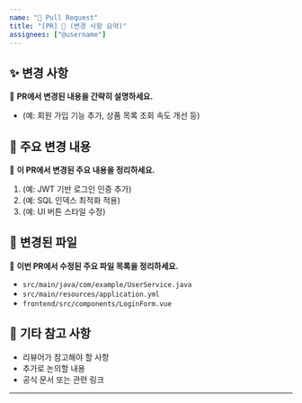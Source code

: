 ```yaml
---
name: "🚀 Pull Request"
title: "[PR] 🔹 (변경 사항 요약)"
assignees: ["@username"]
---
```


<!--  
🛠 PR 템플릿 사용 방법 🛠  
1️⃣ `🔹` 부분을 채워주세요. (필요 없는 항목은 삭제 가능)  
2️⃣ 코드나 SQL은 ``` 코드블록 ``` 안에 넣어주세요.  
3️⃣ GitHub에서 PR을 생성할 때 자동으로 템플릿이 적용됩니다.
4️⃣ 각 항목에 있는 설명과 예시를 참고해주세요.
5️⃣ name: "🚀 Pull Request" 이 부분은 수정할 필요없습니다.

1. ✨ 변경 사항
  PR내용을 간단하게 정리해주세요. 커밋 컨벤션을 따라 작성해주세요.
  
  커밋 메시지의 7가지 규칙
    1) 제목과 본문을 빈 행으로 구분한다.
    2)제목은 50글자 이내로 .
    3)제목의 첫 글자는 대문자로 작성한다.
    4)제목 끝에는 마침표를 넣지 않는다.
    5)제목은 명령문으로 사용하며 과거형을 사용하지 않는다.
    6)본문의 각 행은 72글자 내로 제한한다.
    7)어떻게 보다는 무엇과 왜를 설명한다.

| 타입 이름   | 내용 |
|-----------|--------------------------------------------------
| `feat`    | 새로운 기능에 대한 커밋 
| `fix`     | 버그 수정에 대한 커밋 
| `build`   | 빌드 관련 파일 수정 / 모듈 설치 또는 삭제에 대한 커밋 
| `chore`   | 그 외 자잘한 수정에 대한 커밋 
| `ci`      | CI 관련 설정 수정에 대한 커밋 
| `docs`    | 문서 수정에 대한 커밋 
| `style`   | 코드 스타일 혹은 포맷 등에 관한 커밋 
| `refactor`| 코드 리팩토링에 대한 커밋 
| `test`    | 테스트 코드 수정에 대한 커밋 
| `perf`    | 성능 개선에 대한 커밋
|-----------|--------------------------------------------------

2. assignees: ["@username"]
이슈를 담당할 팀원을 지정하는 부분입니다.
해당 팀원의 GitHub 사용자 이름을 @username 부분에 작성합니다. 그러면 이 이슈가 자동으로 해당 팀원에게 할당됩니다.

민성빈 : @boyguyman
김성우 : @sw326
엄태정 : @TaeJeong-Eom
신혜서 : @tlsgptj
-->

## ✨ 변경 사항
🔹 **PR에서 변경된 내용을 간략히 설명하세요.**
- (예: 회원 가입 기능 추가, 상품 목록 조회 속도 개선 등)

## 🔧 주요 변경 내용
🔹 **이 PR에서 변경된 주요 내용을 정리하세요.**
1. (예: JWT 기반 로그인 인증 추가)
2. (예: SQL 인덱스 최적화 적용)
3. (예: UI 버튼 스타일 수정)

## 📂 변경된 파일
🔹 **이번 PR에서 수정된 주요 파일 목록을 정리하세요.**
- `src/main/java/com/example/UserService.java`
- `src/main/resources/application.yml`
- `frontend/src/components/LoginForm.vue`

## 🚀 기타 참고 사항
- 리뷰어가 참고해야 할 사항
- 추가로 논의할 내용
- 공식 문서 또는 관련 링크

---